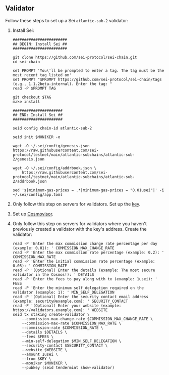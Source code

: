 ## Validator

Follow these steps to set up a Sei `atlantic-sub-2` validator:
1. Install Sei:

    ```shell
    ########################
    ## BEGIN: Install Sei ##
    ########################
   
    git clone https://github.com/sei-protocol/sei-chain.git
    cd sei-chain
   
    set PROMPT 'You\'ll be prompted to enter a tag. The tag must be the most recent tag listed on'
    set PROMPT "$PROMPT https://github.com/sei-protocol/sei-chain/tags (e.g., 1.1.2beta-internal). Enter the tag: "
    read -P $PROMPT TAG
   
    git checkout $TAG
    make install

    ######################
    ## END: Install Sei ##
    ######################
   
    seid config chain-id atlantic-sub-2
   
    seid init $MONIKER -o
    
    wget -O ~/.sei/config/genesis.json https://raw.githubusercontent.com/sei-protocol/testnet/main/atlantic-subchains/atlantic-sub-2/genesis.json
   
    wget -O ~/.sei/config/addrbook.json \
        https://raw.githubusercontent.com/sei-protocol/testnet/main/atlantic-subchains/atlantic-sub-2/addrbook.json

    sed 's|minimum-gas-prices = .*|minimum-gas-prices = "0.01usei"|' -i ~/.sei/config/app.toml
    ```
2. Only follow this step on servers for validators. Set up the [key](../../../key.md).
3. Set up [Cosmovisor](../../../cosmovisor.md).
4. Only follow this step on servers for validators where you haven't previously created a validator with the key's address. Create the validator:

    ```shell
    read -P 'Enter the max commission change rate percentage per day (example: 0.01): ' COMMISSION_MAX_CHANGE_RATE
    read -P 'Enter the max commission rate percentage (example: 0.2): ' COMMISSION_MAX_RATE
    read -P 'Enter the initial commission rate percentage (example: 0.05): ' COMMISSION_RATE
    read -P '(Optional) Enter the details (example: The most secure validator in the Cosmos!): ' DETAILS
    read -P 'Enter the fees to pay along with tx (example: 1usei): ' FEES
    read -P 'Enter the minimum self delegation required on the validator (example: 1): ' MIN_SELF_DELEGATION
    read -P '(Optional) Enter the security contact email address (example: security@example.com): ' SECURITY_CONTACT
    read -P '(Optional) Enter your website (example: https://validators.example.com): ' WEBSITE
    seid tx staking create-validator \
        --commission-max-change-rate $COMMISSION_MAX_CHANGE_RATE \
        --commission-max-rate $COMMISSION_MAX_RATE \
        --commission-rate $COMMISSION_RATE \
        --details $DETAILS \
        --fees $FEES \
        --min-self-delegation $MIN_SELF_DELEGATION \
        --security-contact $SECURITY_CONTACT \
        --website $WEBSITE \
        --amount 1usei \
        --from $KEY \
        --moniker $MONIKER \
        --pubkey (seid tendermint show-validator)
    ```
